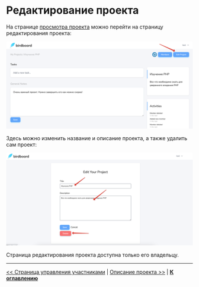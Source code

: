 # Редактирование проекта

На странице [просмотра проекта](../08-view-project/README.md) можно перейти на страницу редактирования проекта:

![](img/01.png)

Здесь можно изменить название и описание проекта, а также удалить сам проект:

![](img/02.png)

Страница редактирования проекта доступна только его владельцу.

---

[<< Страница управления участниками](../12-manage-members-page/README.md) | [Описание проекта >>](../14-project-description/README.md) | [**К оглавлению**](../README.md)
